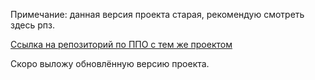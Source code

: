 Примечание: данная версия проекта старая, рекомендую смотреть здесь рпз.
 
[Ссылка на репозиторий по ППО с тем же проектом](https://github.com/XuTpoKoT/bmstu-sem6-db-cp)

Скоро выложу обновлённую версию проекта.
